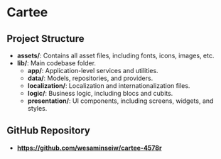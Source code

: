 # Cartee

## Project Structure


- **assets/**: Contains all asset files, including fonts, icons, images, etc.
- **lib/**: Main codebase folder.
  - **app/**: Application-level services and utilities.
  - **data/**: Models, repositories, and providers.
  - **localization/**: Localization and internationalization files.
  - **logic/**: Business logic, including blocs and cubits.
  - **presentation/**: UI components, including screens, widgets, and styles.

## GitHub Repository

- **https://github.com/wesaminseiw/cartee-4578r**


